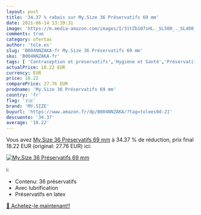 ```yaml
---
layout: post
title: '34.37 % rabais sur My.Size 36 Préservatifs 69 mm'
date: 2021-06-14 13:39:31
image: 'https://m.media-amazon.com/images/I/31tZb107sHL._SL500_._SL400_.jpg'
comments: true
category: ofertas
author: 'tole.es'
slug: 'B004NNZAKA-fr My.Size 36 Préservatifs 69 mm'
sku: 'B004NNZAKA-fr'
tags: [ 'Contraception et préservatifs','Hygiène et Santé','Préservatifs','Préservatifs masculins','my.size','Érotisme, sexe et sensualité', ]
actualPrice: 18.22 EUR
currency: EUR
price: 18.22
comparePrice: 27.76 EUR
prodname: 'My.Size 36 Préservatifs 69 mm'
country: 'fr'
flag: '🇫🇷'
brand: 'MY.SIZE'
buyurl: 'https://www.amazon.fr/dp/B004NNZAKA/?tag=tolees0d-21'
descuento: '34.37'
average: '18.22'
---
```


Vous avez [My.Size 36 Préservatifs 69 mm](https://www.amazon.fr/dp/B004NNZAKA/?tag=tolees0d-21)  à  34.37 % de réduction, prix final  18.22 EUR (original: 27.76 EUR) ici:

[![My.Size 36 Préservatifs 69 mm](https://m.media-amazon.com/images/I/31tZb107sHL._SL500_._SL400_.jpg)](https://www.amazon.fr/dp/B004NNZAKA/?tag=tolees0d-21)

ℹ️:

- Contenu: 36 préservatifs
- Avec lubrification
- Préservatifs en latex

[🛒 Achetez-le maintenant!!](https://www.amazon.fr/dp/B004NNZAKA/?tag=tolees0d-21)
